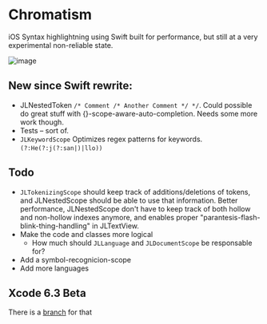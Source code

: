 Chromatism
==========

iOS Syntax highlightning using Swift built for performance, but still at a very experimental non-reliable state.

![image](http://i.imgur.com/P1ENCfv.png)

## New since Swift rewrite:
- JLNestedToken  `/* Comment /* Another Comment */ */`. Could possible do great stuff with {}-scope-aware-auto-completion. Needs some more work though.
- Tests – sort of.
- `JLKeywordScope` Optimizes regex patterns for keywords. `(?:He(?:j(?:san|)|llo))`

## Todo
- `JLTokenizingScope` should keep track of additions/deletions of tokens, and JLNestedScope should be able to use that information. Better performance, JLNestedScope don't have to keep track of both hollow and non-hollow indexes anymore, and enables proper "parantesis-flash-blink-thing-handling" in JLTextView.
- Make the code and classes more logical
  - How much should `JLLanguage` and `JLDocumentScope` be responsable for?
- Add a symbol-recognicion-scope
- Add more languages

## Xcode 6.3 Beta
There is a [branch](https://github.com/Anviking/Chromatism/tree/xcode-6.3) for that

